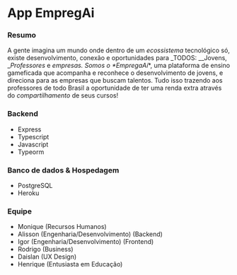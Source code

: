 # App EmpregAi

### Resumo

A gente imagina um mundo onde dentro de um _ecossistema_ tecnológico só, existe 
desenvolvimento, conexão e oportunidades para _TODOS: __Jovens, __Professores_
e _empresas. Somos o *EmpregaAí_*, uma plataforma de ensino gameficada que 
acompanha e reconhece o desenvolvimento de jovens, e direciona para as empresas 
que buscam talentos. Tudo isso trazendo aos professores de todo Brasil a 
oportunidade de ter uma renda extra através do _compartilhamento_ de seus cursos!

### Backend

- Express
- Typescript
- Javascript
- Typeorm

### Banco de dados & Hospedagem 

- PostgreSQL
- Heroku

### Equipe

- Monique (Recursos Humanos)
- Alisson (Engenharia/Desenvolvimento) (Backend)
- Igor (Engenharia/Desenvolvimento) (Frontend)
- Rodrigo (Business)
- Daislan (UX Design)
- Henrique (Entusiasta em Educação)
